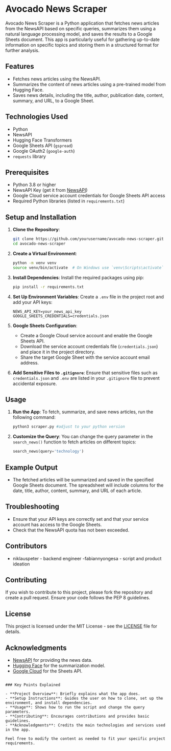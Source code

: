 # Avocado News Scraper

Avocado News Scraper is a Python application that fetches news articles from the NewsAPI based on specific queries, summarizes them using a natural language processing model, and saves the results to a Google Sheets document. This app is particularly useful for gathering up-to-date information on specific topics and storing them in a structured format for further analysis.

## Features

- Fetches news articles using the NewsAPI.
- Summarizes the content of news articles using a pre-trained model from Hugging Face.
- Saves news details, including the title, author, publication date, content, summary, and URL, to a Google Sheet.

## Technologies Used

- Python
- NewsAPI
- Hugging Face Transformers
- Google Sheets API (`gspread`)
- Google OAuth2 (`google-auth`)
- `requests` library

## Prerequisites

- Python 3.8 or higher
- NewsAPI Key (get it from [NewsAPI](https://newsapi.org/))
- Google Cloud service account credentials for Google Sheets API access
- Required Python libraries (listed in `requirements.txt`)

## Setup and Installation

1. **Clone the Repository**:
   ```bash
   git clone https://github.com/yourusername/avocado-news-scraper.git
   cd avocado-news-scraper
   ```

2. **Create a Virtual Environment**:
   ```bash
   python -m venv venv
   source venv/bin/activate  # On Windows use `venv\Scripts\activate`
   ```

3. **Install Dependencies**:
   Install the required packages using pip:
   ```bash
   pip install -r requirements.txt
   ```

4. **Set Up Environment Variables**:
   Create a `.env` file in the project root and add your API keys:
   ```plaintext
   NEWS_API_KEY=your_news_api_key
   GOOGLE_SHEETS_CREDENTIALS=credentials.json
   ```

5. **Google Sheets Configuration**:
   - Create a Google Cloud service account and enable the Google Sheets API.
   - Download the service account credentials file (`credentials.json`) and place it in the project directory.
   - Share the target Google Sheet with the service account email address.

6. **Add Sensitive Files to `.gitignore`**:
   Ensure that sensitive files such as `credentials.json` and `.env` are listed in your `.gitignore` file to prevent accidental exposure.

## Usage

1. **Run the App**:
   To fetch, summarize, and save news articles, run the following command:
   ```bash
   python3 scraper.py #adjust to your python version
   ```

2. **Customize the Query**:
   You can change the query parameter in the `search_news()` function to fetch articles on different topics:
   ```python
   search_news(query='technology')
   ```

## Example Output

- The fetched articles will be summarized and saved in the specified Google Sheets document. The spreadsheet will include columns for the date, title, author, content, summary, and URL of each article.

## Troubleshooting

- Ensure that your API keys are correctly set and that your service account has access to the Google Sheets.
- Check that the NewsAPI quota has not been exceeded.
## Contributors
- niklauspeter - backend engineer
-fabiannyongesa - script and product ideation

## Contributing

If you wish to contribute to this project, please fork the repository and create a pull request. Ensure your code follows the PEP 8 guidelines.

## License

This project is licensed under the MIT License - see the [LICENSE](LICENSE) file for details.

## Acknowledgments

- [NewsAPI](https://newsapi.org/) for providing the news data.
- [Hugging Face](https://huggingface.co/) for the summarization model.
- [Google Cloud](https://cloud.google.com/) for the Sheets API.
```

### Key Points Explained

- **Project Overview**: Briefly explains what the app does.
- **Setup Instructions**: Guides the user on how to clone, set up the environment, and install dependencies.
- **Usage**: Shows how to run the script and change the query parameters.
- **Contributing**: Encourages contributions and provides basic guidelines.
- **Acknowledgments**: Credits the main technologies and services used in the app.

Feel free to modify the content as needed to fit your specific project requirements.